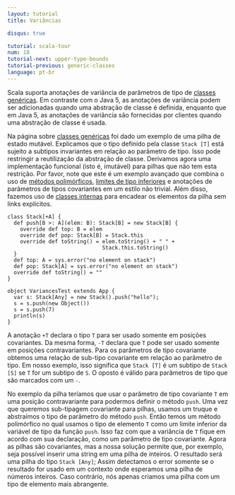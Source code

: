 ```yaml
---
layout: tutorial
title: Variâncias

disqus: true

tutorial: scala-tour
num: 18
tutorial-next: upper-type-bounds
tutorial-previous: generic-classes
language: pt-br
---
```


Scala suporta anotações de variância de parâmetros de tipo de [classes genéricas](generic-classes.html). Em contraste com o Java 5, as anotações de variância podem ser adicionadas quando uma abstração de classe é definida, enquanto que em Java 5, as anotações de variância são fornecidas por clientes quando uma abstração de classe é usada.

Na página sobre [classes genéricas](generic-classes.html) foi dado um exemplo de uma pilha de estado mutável. Explicamos que o tipo definido pela classe `Stack [T]` está sujeito a subtipos invariantes em relação ao parâmetro de tipo. Isso pode restringir a reutilização da abstração de classe. Derivamos agora uma implementação funcional (isto é, imutável) para pilhas que não tem esta restrição. Por favor, note que este é um exemplo avançado que combina o uso de [métodos polimórficos](polymorphic-methods.html), [limites de tipo inferiores](lower-type-bounds.html) e anotações de parâmetros de tipos covariantes em um estilo não trivial. Além disso, fazemos uso de [classes internas](inner-classes.html) para encadear os elementos da pilha sem links explícitos.

```tut
class Stack[+A] {
  def push[B >: A](elem: B): Stack[B] = new Stack[B] {
    override def top: B = elem
    override def pop: Stack[B] = Stack.this
    override def toString() = elem.toString() + " " +
                              Stack.this.toString()
  }
  def top: A = sys.error("no element on stack")
  def pop: Stack[A] = sys.error("no element on stack")
  override def toString() = ""
}

object VariancesTest extends App {
  var s: Stack[Any] = new Stack().push("hello");
  s = s.push(new Object())
  s = s.push(7)
  println(s)
}
```

A anotação `+T` declara o tipo `T` para ser usado somente em posições covariantes. Da mesma forma, `-T` declara que `T` pode ser usado somente em posições contravariantes. Para os parâmetros de tipo covariante obtemos uma relação de sub-tipo covariante em relação ao parâmetro de tipo. Em nosso exemplo, isso significa que `Stack [T]` é um subtipo de `Stack [S]` se `T` for um subtipo de `S`. O oposto é válido para parâmetros de tipo que são marcados com um `-`.

No exemplo da pilha teríamos que usar o parâmetro de tipo covariante `T` em uma posição contravariante para podermos definir o método `push`. Uma vez que queremos sub-tipagem covariante para pilhas, usamos um truque e abstraímos o tipo de parâmetro do método `push`. Então temos um método polimórfico no qual usamos o tipo de elemento `T` como um limite inferior da variável de tipo da função `push`. Isso faz com que a variância de `T` fique em acordo com sua declaração, como um parâmetro de tipo covariante. Agora as pilhas são covariantes, mas a nossa solução permite que, por exemplo, seja possível inserir uma string em uma pilha de inteiros. O resultado será uma pilha do tipo `Stack [Any]`; Assim detectamos o error somente se o resultado for usado em um contexto onde esperamos uma pilha de números inteiros. Caso contrário, nós apenas criamos uma pilha com um tipo de elemento mais abrangente.